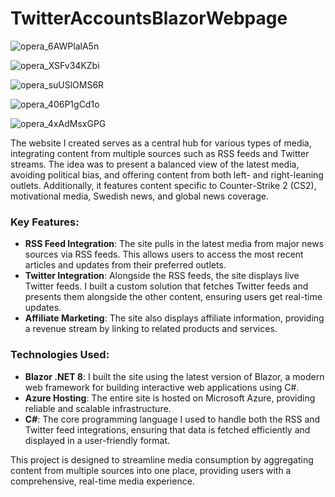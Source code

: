 # TwitterAccountsBlazorWebpage


![opera_6AWPlalA5n](https://github.com/user-attachments/assets/8c7a6d57-f97a-4417-8899-49ed96f903cd)


![opera_XSFv34KZbi](https://github.com/user-attachments/assets/e34d7327-8651-48ce-9bb3-9ddce6d35b98)



![opera_suUSlOMS6R](https://github.com/user-attachments/assets/1b60f4bc-8e28-4863-b325-ac89132bf2cc)



![opera_406P1gCd1o](https://github.com/user-attachments/assets/eb1456bd-8aee-4823-bbbb-c5ff2c3d6944)



![opera_4xAdMsxGPG](https://github.com/user-attachments/assets/f81d8869-c604-440d-b1fa-ff78f358a272)


The website I created serves as a central hub for various types of media, integrating content from multiple sources such as RSS feeds and Twitter streams. The idea was to present a balanced view of the latest media, avoiding political bias, and offering content from both left- and right-leaning outlets. Additionally, it features content specific to Counter-Strike 2 (CS2), motivational media, Swedish news, and global news coverage.

### Key Features:
- **RSS Feed Integration**: The site pulls in the latest media from major news sources via RSS feeds. This allows users to access the most recent articles and updates from their preferred outlets.
- **Twitter Integration**: Alongside the RSS feeds, the site displays live Twitter feeds. I built a custom solution that fetches Twitter feeds and presents them alongside the other content, ensuring users get real-time updates.
- **Affiliate Marketing**: The site also displays affiliate information, providing a revenue stream by linking to related products and services.

### Technologies Used:
- **Blazor .NET 8**: I built the site using the latest version of Blazor, a modern web framework for building interactive web applications using C#.
- **Azure Hosting**: The entire site is hosted on Microsoft Azure, providing reliable and scalable infrastructure.
- **C#**: The core programming language I used to handle both the RSS and Twitter feed integrations, ensuring that data is fetched efficiently and displayed in a user-friendly format.

This project is designed to streamline media consumption by aggregating content from multiple sources into one place, providing users with a comprehensive, real-time media experience.
